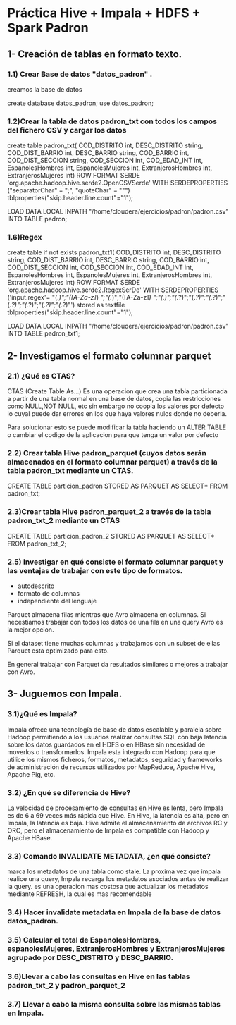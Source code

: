 # Práctica Hive + Impala + HDFS + Spark Padron

## 1- Creación de tablas en formato texto.
### 1.1) Crear Base de datos "datos_padron" .
creamos la base de datos 


create database datos_padron;
use datos_padron;
### 1.2)Crear la tabla de datos padron_txt con todos los campos del fichero CSV y cargar los datos 


create table padron_txt(
COD_DISTRITO int,
DESC_DISTRITO string,
COD_DIST_BARRIO int,
DESC_BARRIO string,
COD_BARRIO int,
COD_DIST_SECCION string,
COD_SECCION int,
COD_EDAD_INT int,
EspanolesHombres int,
EspanolesMujeres int,
ExtranjerosHombres int,
ExtranjerosMujeres int)
ROW FORMAT SERDE 'org.apache.hadoop.hive.serde2.OpenCSVSerde'
WITH SERDEPROPERTIES ("separatorChar" = "\;", "quoteChar" = "\"")
tblproperties("skip.header.line.count"="1");

LOAD DATA LOCAL INPATH "/home/cloudera/ejercicios/padron/padron.csv" INTO TABLE padron;

### 1.6)Regex  

create table if not exists padron_txt1(
COD_DISTRITO int,
DESC_DISTRITO string,
COD_DIST_BARRIO int,
DESC_BARRIO string,
COD_BARRIO int,
COD_DIST_SECCION int,
COD_SECCION int,
COD_EDAD_INT int,
EspanolesHombres int,
EspanolesMujeres int,
ExtranjerosHombres int,
ExtranjerosMujeres int)
ROW FORMAT SERDE 'org.apache.hadoop.hive.serde2.RegexSerDe'
WITH SERDEPROPERTIES ('input.regex'='"(.*)";"([A-Za-z]*) *";"(.*)";"([A-Za-z]*) *";"(.*)";"(.*?)";"(.*?)";"(.*?)";"(.*?)";"(.*?)";"(.*?)";"(.*?)"')
stored as textfile
tblproperties("skip.header.line.count"="1");



LOAD DATA LOCAL INPATH "/home/cloudera/ejercicios/padron/padron.csv" INTO TABLE padron_txt1;

## 2- Investigamos el formato columnar parquet
 
### 2.1) ¿Qué es CTAS?

CTAS (Create Table As...) 
Es una operacion que crea una tabla particionada a partir de una tabla normal en una base de datos, copia las restricciones como NULL,NOT NULL, etc sin embargo no coopia los valores por defecto lo cuyal puede dar errores en los que  haya valores nulos donde no deberia.

Para solucionar esto se puede modificar la tabla haciendo un ALTER TABLE o cambiar el codigo de la aplicacion para que tenga un valor por defecto  

### 2.2) Crear tabla Hive padron_parquet (cuyos datos serán almacenados en el formato columnar parquet) a través de la tabla padron_txt mediante un CTAS.

CREATE TABLE particion_padron STORED AS PARQUET AS SELECT*  FROM padron_txt;

### 2.3)Crear tabla Hive padron_parquet_2 a través de la tabla padron_txt_2 mediante un CTAS

CREATE TABLE particion_padron_2 STORED AS PARQUET AS SELECT*  FROM padron_txt_2;

### 2.5) Investigar en qué consiste el formato columnar parquet y las ventajas de trabajar con este tipo de formatos.
+ autodescrito 
+ formato de columnas
+ independiente del lenguaje

Parquet almacena filas mientras que  Avro almacena en columnas. Si necestiamos trabajar con todos los datos de una fila en una query Avro es la mejor opcion. 

Si el dataset tiene muchas columnas y trabajamos con un subset de ellas Parquet esta optimizado para esto.

En general trabajar con Parquet da resultados similares o mejores a trabajar con Avro.
## 3- Juguemos con Impala.

###  3.1)¿Qué es Impala?
Impala ofrece una tecnología de base de datos escalable y paralela sobre Hadoop permitiendo a los usuarios realizar consultas SQL con baja latencia sobre los datos guardados en el HDFS o en HBase sin necesidad de moverlos o transformarlos. Impala esta integrado con Hadoop para que utilice los mismos ficheros, formatos, metadatos, seguridad y frameworks de administración de recursos utilizados por MapReduce, Apache Hive, Apache Pig, etc.

### 3.2) ¿En qué se diferencia de Hive?
La velocidad de procesamiento de consultas en Hive es lenta, pero Impala es de 6 a 69 veces más rápida que Hive. En Hive, la latencia es alta, pero en Impala, la latencia es baja. Hive admite el almacenamiento de archivos RC y ORC, pero el almacenamiento de Impala es compatible con Hadoop y Apache HBase.

### 3.3)  Comando INVALIDATE METADATA, ¿en qué consiste?
marca los metadatos de una tabla como stale. La proxima vez que impala realice una query, Impala recarga los metadatos asociados antes de realizar la query. es una operacion mas costosa que actualizar los metadatos mediante REFRESH, la cual es mas recomendable

### 3.4) Hacer invalidate metadata en Impala de la base de datos datos_padron.

### 3.5) Calcular el total de EspanolesHombres, espanolesMujeres, ExtranjerosHombres y ExtranjerosMujeres agrupado por DESC_DISTRITO y DESC_BARRIO.

### 3.6)Llevar a cabo las consultas en Hive en las tablas padron_txt_2 y padron_parquet_2 

### 3.7) Llevar a cabo la misma consulta sobre las mismas tablas en Impala. 